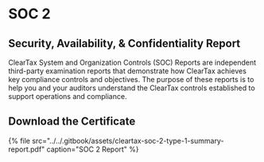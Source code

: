 # SOC 2

## Security, Availability, & Confidentiality Report

ClearTax System and Organization Controls \(SOC\) Reports are independent third-party examination reports that demonstrate how ClearTax achieves key compliance controls and objectives. The purpose of these reports is to help you and your auditors understand the ClearTax controls established to support operations and compliance.

## Download the Certificate

{% file src="../../.gitbook/assets/cleartax-soc-2-type-1-summary-report.pdf" caption="SOC 2 Report" %}

